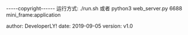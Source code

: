 -----copyright------
运行方式: ./run.sh
或者 python3 web_server.py 6688 mini_frame:application

author: DeveloperLY!
date: 2019-09-05
version: v1.0
